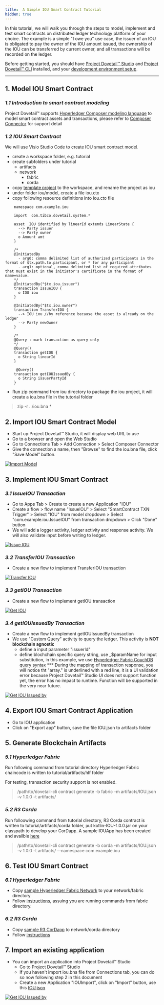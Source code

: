 ```yaml
---
title:  A Simple IOU Smart Contract Tutorial
hidden: true
---
```


In this tutorial, we will walk you through the steps to model, implement and test smart contracts on distributed ledger technology platform of your choice. The example is a simple "I owe you" use case, the issuer of an IOU is obligated to pay the owner of the IOU amount issued, the ownership of the IOU can be transferred by current owner, and all transactions will be recorded on the ledger.

Before getting started, you should have [Project Dovetail™ Studio](../getting-started/getting-started-webui.md) and [Project Dovetail™ CLI](../getting-started/getting-started-cli.md) installed, and your [development environment setup](../../development/devenv/setup).

******

## 1. Model IOU Smart Contract
### *1.1 Introduction to smart contract modeling*
Project Dovetail™ supports [Hyperledger Composer modeling language](https://hyperledger.github.io/composer/v0.19/reference/cto_language.html) to model smart contract assets and transactions, please refer to [Composer Connector](https://github.com/TIBCOSoftware/dovetail-contrib/tree/master/SmartContract/connector/composer) for support detail

### *1.2 IOU Smart Contract*
We will use Visio Studio Code to create IOU smart contract model.

* create a workspace folder, e.g. tutorial
* create subfolders under tutorial
     * artifacts
     * network
        * fabric
        * corda
* copy [template project](https://github.com/TIBCOSoftware/dovetail/docs/content/labs/artifacts/composer-project-template) to the workspace, and rename the project as iou
* under folder iou/model, create a file iou.cto
* copy following resource definitions into iou.cto file
```
    namespace com.example.iou

    import  com.tibco.dovetail.system.*

    asset  IOU identified by linearId extends LinearState {
      --> Party issuer
      --> Party owner
      o Amount amt
    }

    /*
    @InitiatedBy
      - arg0: comma delimited list of authorized participants in the format of $tx.path.to.participant, or * for any participant
      - arg1: optional, comma delimited list of required attributes that must exist in the initiator's certificate in the format of name=value.
    */
    @InitiatedBy("$tx.iou.issuer")
    transaction IssueIOU {
      o IOU iou
    }

    @InitiatedBy("$tx.iou.owner")
    transaction TransferIOU {
      --> IOU iou //by reference because the asset is already on the ledger
      --> Party newOwner
    }

    /* 
    @Query : mark transaction as query only
    */
    @Query()
    transaction getIOU {
      o String linearId
    }

     @Query()
    transaction getIOUIssuedBy {
      o String issuerPartyId
    }
```
* Run zip command from iou directory to package the iou project, it will create a iou.bna file in the tutorial folder
  
> zip -r ../iou.bna *


## 2. Import IOU Smart Contract Model

* Start up Project Dovetail™ Studio, it will display web URL to use
* Go to a browser and open the Web Studio
* Go to Connections Tab > Add Connection > Select Composer Connector
* Give the connection a name, then "Browse" to find the iou.bna file, click "Save Model" button. 

<p><a target="_blank" rel="noopener noreferrer" href="../images/recordings/importbna.gif"><img src="../images/recordings/importbna.gif" alt="Import Model" style="max-width:100%;"></a></p>

## 3. Implement IOU Smart Contract
### *3.1 IssueIOU Transaction*

* Go to Apps Tab > Create to create a new Application "IOU"
* Create a flow > flow name "IssueIOU" > Select "SmartContract TXN Trigger" > Select "IOU" from model dropdown > Select "com.example.iou.IssueIOU" from transaction dropdown > Click "Done" button
* We will add a logger activity, ledger activity and response activity. We will also validate input before writing to ledger. 

<p><a target="_blank" rel="noopener noreferrer" href="../images/recordings/issueiou.gif"><img src="../images/recordings/issueiou.gif" alt="Issue IOU" style="max-width:100%;"></a></p>

### *3.2 TransferIOU Transaction*

* Create a new flow to implement TransferIOU transaction
<p><a target="_blank" rel="noopener noreferrer" href="../images/recordings/transferiou.gif"><img src="../images/recordings/transferiou.gif" alt="Transfer IOU" style="max-width:100%;"></a></p>

### *3.3 getIOU Transaction*

* Create a new flow to implement getIOU transaction
<p><a target="_blank" rel="noopener noreferrer" href="../images/recordings/getiou.gif"><img src="../images/recordings/getiou.gif" alt="Get IOU" style="max-width:100%;"></a></p>

### *3.4 getIOUIssuedBy Transaction*

* Create a new flow to implement getIOUIssuedBy transaction
* We use "Custom Query" activity to query the ledger. This activity is **NOT blockchain agnostic**
   - define a input parameter "issuerId"
   - define blochchain specific query string, use _$paramName for input substitution, in this example, we use [Hyperledger Fabric CouchDB query syntax](https://hyperledger-fabric.readthedocs.io/en/release-1.3/couchdb_tutorial.html)
   *** During the mapping of transaction response, you will notice tht "array." is underlined with a red line, it is a UI validation error because Project Dovetail™ Studio UI does not support function yet, the error has no impact to runtime. Function will be supported in the very near future.

<p><a target="_blank" rel="noopener noreferrer" href="../images/recordings/getiouissuedby.gif"><img src="../images/recordings/getiouissuedby.gif" alt="Get IOU Issued by" style="max-width:100%;"></a></p>

## 4. Export IOU Smart Contract Application

* Go to IOU application
* Click on "Export app" button, save the file IOU.json to artifacts folder

## 5. Generate Blockchain Artifacts

### *5.1 Hyperledger Fabric*
Run following command from tutorial directory Hyperledger Fabric chaincode is written to tutorial/artifacts/hlf folder

For testing, transaction security support is not enabled.

> /path/to/dovetail-cli contract generate -b fabric -m artifacts/IOU.json -v 1.0.0 -t artifacts/

### *5.2 R3 Corda*
Run folloowing command from tutorial directory, R3 Corda contract is written to tutorial/artifacts/corda folder, put kotlin-IOU-1.0.0.jar on your classpath to develop your CorDapp. A sample IOUApp has been created and availble [here](https://github.com/TIBCOSoftware/dovetail/blob/master/docs/content/labs/network/corda)

> /path/to/dovetail-cli contract generate -b corda -m artifacts/IOU.json -v 1.0.0 -t artifacts/ --namespace com.example.iou

## 6. Test IOU Smart Contract
### *6.1 Hyperledger Fabric*

* Copy [sample Hyperledger Fabric Network](https://github.com/TIBCOSoftware/dovetail/blob/master/docs/content/labs/network/fabric) to your network/fabric directory
* Follow [instructions](https://github.com/TIBCOSoftware/dovetail/blob/master/docs/content/labs/network/fabric/fabric_network.md), assuing you are running commands from fabric directory.

### *6.2 R3 Corda*

* Copy [sample R3 CorDapp](https://github.com/TIBCOSoftware/dovetail/blob/master/docs/content/labs/network/corda) to network/corda directory
* Follow [instructions](https://github.com/TIBCOSoftware/dovetail/blob/master/docs/content/labs/network/corda/corda_network.md)

## 7. Import an existing application

* You can import an application into Project Dovetail™ Studio
   * Go to Project Dovetail™ Studio
   * If you haven't import iou.bna file from Connections tab, you can do so now following step 2 in this document
   * Create a new Application "IOUImport", click on "Import" button, use this [IOU.json](https://github.com/TIBCOSoftware/dovetail/blob/master/docs/content/labs/artifacts/IOU.json)

<p><a target="_blank" rel="noopener noreferrer" href="../images/recordings/importiou.gif"><img src="../images/recordings/importiou.gif" alt="Get IOU Issued by" style="max-width:100%;"></a></p>


